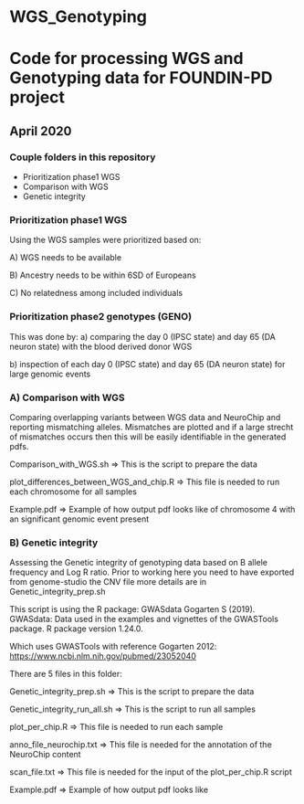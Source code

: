 # WGS_Genotyping
# Code for processing WGS and Genotyping data for FOUNDIN-PD project

## April 2020

### Couple folders in this repository

- Prioritization phase1 WGS
- Comparison with WGS
- Genetic integrity

### Prioritization phase1 WGS
Using the WGS samples were prioritized based on:

A) WGS needs to be available

B) Ancestry needs to be within 6SD of Europeans

C) No relatedness among included individuals


### Prioritization phase2 genotypes (GENO)
This was done by:
a) comparing the day 0 (IPSC state) and day 65 (DA neuron state) with the blood derived donor WGS

b) inspection of each day 0 (IPSC state) and day 65 (DA neuron state) for large genomic events


### A) Comparison with WGS
Comparing overlapping variants between WGS data and NeuroChip and reporting mismatching alleles. Mismatches are plotted and if a large strecht of mismatches occurs then this will be easily identifiable in the generated pdfs.

Comparison_with_WGS.sh => This is the script to prepare the data

plot_differences_between_WGS_and_chip.R => This file is needed to run each chromosome for all samples

Example.pdf => Example of how output pdf looks like of chromosome 4 with an significant genomic event present

### B) Genetic integrity
Assessing the Genetic integrity of genotyping data based on B allele frequency and Log R ratio.
Prior to working here you need to have exported from genome-studio the CNV file more details are in Genetic_integrity_prep.sh

This script is using the R package: GWASdata 
Gogarten S (2019). GWASdata: Data used in the examples and vignettes of the GWASTools package. R package version 1.24.0.

Which uses GWASTools with reference Gogarten 2012: https://www.ncbi.nlm.nih.gov/pubmed/23052040

There are 5 files in this folder:

Genetic_integrity_prep.sh => This is the script to prepare the data

Genetic_integrity_run_all.sh => This is the script to run all samples

plot_per_chip.R => This file is needed to run each sample

anno_file_neurochip.txt => This file is needed for the annotation of the NeuroChip content

scan_file.txt => This file is needed for the input of the plot_per_chip.R script

Example.pdf => Example of how output pdf looks like



